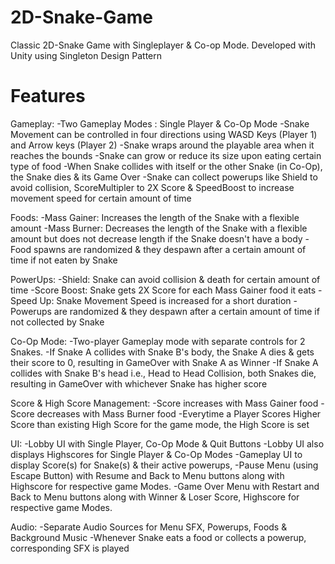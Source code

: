 # 2D-Snake-Game
 Classic 2D-Snake Game with Singleplayer & Co-op Mode. Developed with Unity using Singleton Design Pattern

 # Features
Gameplay:
-Two Gameplay Modes : Single Player & Co-Op Mode
-Snake Movement can be controlled in four directions using WASD Keys (Player 1) and Arrow keys (Player 2)
-Snake wraps around the playable area when it reaches the bounds
-Snake can grow or reduce its size upon eating certain type of food
-When Snake collides with itself or the other Snake (in Co-Op), the Snake dies & its Game Over
-Snake can collect powerups like Shield to avoid collision, ScoreMultipler to 2X Score & SpeedBoost to increase movement speed for certain amount of time

Foods:
-Mass Gainer: Increases the length of the Snake with a flexible amount
-Mass Burner: Decreases the length of the Snake with a flexible amount but does not decrease length if the Snake doesn't have a body
-Food spawns are randomized & they despawn after a certain amount of time if not eaten by Snake

PowerUps:
-Shield: Snake can avoid collision & death for certain amount of time
-Score Boost: Snake gets 2X Score for each Mass Gainer food it eats
-Speed Up: Snake Movement Speed is increased for a short duration
-Powerups are randomized & they despawn after a certain amount of time if not collected by Snake

Co-Op Mode:
-Two-player Gameplay mode with separate controls for 2 Snakes.
-If Snake A collides with Snake B's body, the Snake A dies & gets their score to 0, resulting in GameOver with Snake A as Winner
-If Snake A collides with Snake B's head i.e., Head to Head Collision, both Snakes die, resulting in GameOver with whichever Snake has higher score

Score & High Score Management:
-Score increases with Mass Gainer food
-Score decreases with Mass Burner food
-Everytime a Player Scores Higher Score than existing High Score for the game mode, the High Score is set

UI:
-Lobby UI with Single Player, Co-Op Mode & Quit Buttons
-Lobby UI also displays Highscores for Single Player & Co-Op Modes
-Gameplay UI to display Score(s) for Snake(s) & their active powerups, 
-Pause Menu (using Escape Button) with Resume and Back to Menu buttons along with Highscore for respective game Modes.
-Game Over Menu with Restart and Back to Menu buttons along with Winner & Loser Score, Highscore for respective game Modes.

Audio:
-Separate Audio Sources for Menu SFX, Powerups, Foods & Background Music
-Whenever Snake eats a food or collects a powerup, corresponding SFX is played

